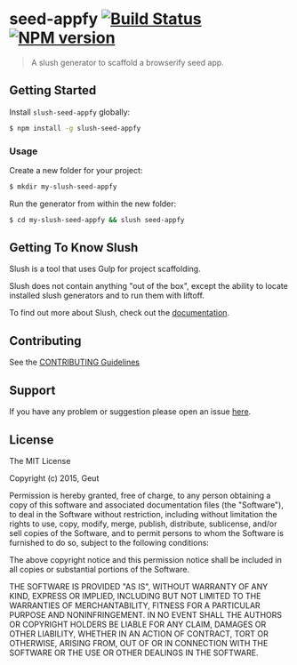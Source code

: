 # seed-appfy [![Build Status](https://secure.travis-ci.org/geut/slush-seed-appfy.png?branch=master)](https://travis-ci.org/geut/slush-seed-appfy) [![NPM version](https://badge-me.herokuapp.com/api/npm/slush-seed-appfy.png)](http://badges.enytc.com/for/npm/slush-seed-appfy)

> A slush generator to scaffold a browserify seed app.


## Getting Started

Install `slush-seed-appfy` globally:

```bash
$ npm install -g slush-seed-appfy
```

### Usage

Create a new folder for your project:

```bash
$ mkdir my-slush-seed-appfy
```

Run the generator from within the new folder:

```bash
$ cd my-slush-seed-appfy && slush seed-appfy
```

## Getting To Know Slush

Slush is a tool that uses Gulp for project scaffolding.

Slush does not contain anything "out of the box", except the ability to locate installed slush generators and to run them with liftoff.

To find out more about Slush, check out the [documentation](https://github.com/klei/slush).

## Contributing

See the [CONTRIBUTING Guidelines](https://github.com/geut/slush-seed-appfy/blob/master/CONTRIBUTING.md)

## Support
If you have any problem or suggestion please open an issue [here](https://github.com/geut/slush-seed-appfy/issues).

## License 

The MIT License

Copyright (c) 2015, Geut

Permission is hereby granted, free of charge, to any person
obtaining a copy of this software and associated documentation
files (the "Software"), to deal in the Software without
restriction, including without limitation the rights to use,
copy, modify, merge, publish, distribute, sublicense, and/or sell
copies of the Software, and to permit persons to whom the
Software is furnished to do so, subject to the following
conditions:

The above copyright notice and this permission notice shall be
included in all copies or substantial portions of the Software.

THE SOFTWARE IS PROVIDED "AS IS", WITHOUT WARRANTY OF ANY KIND,
EXPRESS OR IMPLIED, INCLUDING BUT NOT LIMITED TO THE WARRANTIES
OF MERCHANTABILITY, FITNESS FOR A PARTICULAR PURPOSE AND
NONINFRINGEMENT. IN NO EVENT SHALL THE AUTHORS OR COPYRIGHT
HOLDERS BE LIABLE FOR ANY CLAIM, DAMAGES OR OTHER LIABILITY,
WHETHER IN AN ACTION OF CONTRACT, TORT OR OTHERWISE, ARISING
FROM, OUT OF OR IN CONNECTION WITH THE SOFTWARE OR THE USE OR
OTHER DEALINGS IN THE SOFTWARE.

